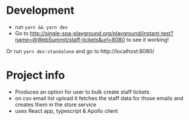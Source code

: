 # Development

- run `yarn && yarn dev`
- Go to http://single-spa-playground.org/playground/instant-test?name=@WebSummit/staff-tickets&url=8080 to see it working!

Or run `yarn dev:standalone` and go to http://localhost:8080/

# Project info

- Produces an option for user to bulk create staff tickets
- on csv email list upload it fetches the staff data for those emails
  and creates them in the store service
- uses React app, typescript & Apollo client

